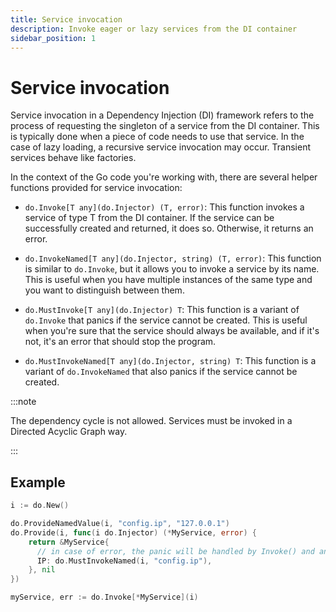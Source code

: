 ```yaml
---
title: Service invocation
description: Invoke eager or lazy services from the DI container
sidebar_position: 1
---
```


# Service invocation

Service invocation in a Dependency Injection (DI) framework refers to the process of requesting the singleton of a service from the DI container. This is typically done when a piece of code needs to use that service. In the case of lazy loading, a recursive service invocation may occur. Transient services behave like factories.

In the context of the Go code you're working with, there are several helper functions provided for service invocation:

- `do.Invoke[T any](do.Injector) (T, error)`: This function invokes a service of type T from the DI container. If the service can be successfully created and returned, it does so. Otherwise, it returns an error.

- `do.InvokeNamed[T any](do.Injector, string) (T, error)`: This function is similar to `do.Invoke`, but it allows you to invoke a service by its name. This is useful when you have multiple instances of the same type and you want to distinguish between them.

- `do.MustInvoke[T any](do.Injector) T`: This function is a variant of `do.Invoke` that panics if the service cannot be created. This is useful when you're sure that the service should always be available, and if it's not, it's an error that should stop the program.

- `do.MustInvokeNamed[T any](do.Injector, string) T`: This function is a variant of `do.InvokeNamed` that also panics if the service cannot be created.

:::note

The dependency cycle is not allowed. Services must be invoked in a Directed Acyclic Graph way.

:::

## Example

```go
i := do.New()

do.ProvideNamedValue(i, "config.ip", "127.0.0.1")
do.Provide(i, func(i do.Injector) (*MyService, error) {
    return &MyService{
      // in case of error, the panic will be handled by Invoke() and an error returned
      IP: do.MustInvokeNamed(i, "config.ip"),
    }, nil
})

myService, err := do.Invoke[*MyService](i)
```
